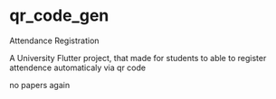 # qr_code_gen
Attendance Registration 

A University Flutter project, that made for students to able to register attendence automaticaly via qr code

no papers again 
